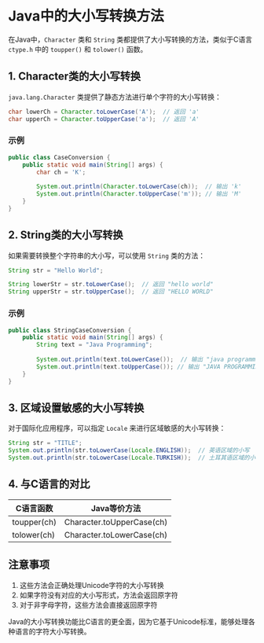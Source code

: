 # Java中的大小写转换方法

在Java中，`Character` 类和 `String` 类都提供了大小写转换的方法，类似于C语言 `ctype.h` 中的 `toupper()` 和 `tolower()` 函数。

## 1. Character类的大小写转换

`java.lang.Character` 类提供了静态方法进行单个字符的大小写转换：

```java
char lowerCh = Character.toLowerCase('A');  // 返回 'a'
char upperCh = Character.toUpperCase('a');  // 返回 'A'
```

### 示例
```java
public class CaseConversion {
    public static void main(String[] args) {
        char ch = 'K';
        
        System.out.println(Character.toLowerCase(ch));  // 输出 'k'
        System.out.println(Character.toUpperCase('m')); // 输出 'M'
    }
}
```

## 2. String类的大小写转换

如果需要转换整个字符串的大小写，可以使用 `String` 类的方法：

```java
String str = "Hello World";

String lowerStr = str.toLowerCase();  // 返回 "hello world"
String upperStr = str.toUpperCase();  // 返回 "HELLO WORLD"
```

### 示例
```java
public class StringCaseConversion {
    public static void main(String[] args) {
        String text = "Java Programming";
        
        System.out.println(text.toLowerCase());  // 输出 "java programming"
        System.out.println(text.toUpperCase()); // 输出 "JAVA PROGRAMMING"
    }
}
```

## 3. 区域设置敏感的大小写转换

对于国际化应用程序，可以指定 `Locale` 来进行区域敏感的大小写转换：

```java
String str = "TITLE";
System.out.println(str.toLowerCase(Locale.ENGLISH));  // 英语区域的小写
System.out.println(str.toLowerCase(Locale.TURKISH));  // 土耳其语区域的小写(i会变成带点的ı)
```

## 4. 与C语言的对比

| C语言函数      | Java等价方法                     |
|--------------|---------------------------------|
| toupper(ch)  | Character.toUpperCase(ch)       |
| tolower(ch)  | Character.toLowerCase(ch)       |

## 注意事项

1. 这些方法会正确处理Unicode字符的大小写转换
2. 如果字符没有对应的大小写形式，方法会返回原字符
3. 对于非字母字符，这些方法会直接返回原字符

Java的大小写转换功能比C语言的更全面，因为它基于Unicode标准，能够处理各种语言的字符大小写转换。